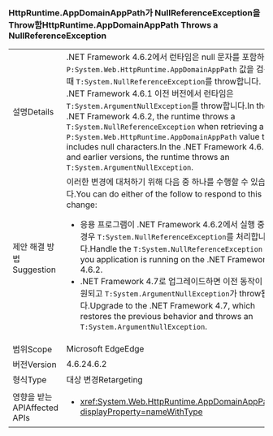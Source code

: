 ### <a name="httpruntimeappdomainapppath-throws-a-nullreferenceexception"></a><span data-ttu-id="a3c9e-101">HttpRuntime.AppDomainAppPath가 NullReferenceException을 Throw함</span><span class="sxs-lookup"><span data-stu-id="a3c9e-101">HttpRuntime.AppDomainAppPath Throws a NullReferenceException</span></span>

|   |   |
|---|---|
|<span data-ttu-id="a3c9e-102">설명</span><span class="sxs-lookup"><span data-stu-id="a3c9e-102">Details</span></span>|<span data-ttu-id="a3c9e-103">.NET Framework 4.6.2에서 런타임은 null 문자를 포함하는 <code>P:System.Web.HttpRuntime.AppDomainAppPath</code> 값을 검색할 때 <code>T:System.NullReferenceException</code>를 throw합니다. .NET Framework 4.6.1 이전 버전에서 런타임은 <code>T:System.ArgumentNullException</code>를 throw합니다.</span><span class="sxs-lookup"><span data-stu-id="a3c9e-103">In the .NET Framework 4.6.2, the runtime throws a <code>T:System.NullReferenceException</code> when retrieving a <code>P:System.Web.HttpRuntime.AppDomainAppPath</code> value that includes null characters.In the .NET Framework 4.6.1 and earlier versions, the runtime throws an <code>T:System.ArgumentNullException</code>.</span></span>|
|<span data-ttu-id="a3c9e-104">제안 해결 방법</span><span class="sxs-lookup"><span data-stu-id="a3c9e-104">Suggestion</span></span>|<span data-ttu-id="a3c9e-105">이러한 변경에 대처하기 위해 다음 중 하나를 수행할 수 있습니다.</span><span class="sxs-lookup"><span data-stu-id="a3c9e-105">You can do either of the follow to respond to this change:</span></span><ul><li><span data-ttu-id="a3c9e-106">응용 프로그램이 .NET Framework 4.6.2에서 실행 중인 경우 <code>T:System.NullReferenceException</code>를 처리합니다.</span><span class="sxs-lookup"><span data-stu-id="a3c9e-106">Handle the <code>T:System.NullReferenceException</code> if you application is running on the .NET Framework 4.6.2.</span></span></li><li><span data-ttu-id="a3c9e-107">.NET Framework 4.7로 업그레이드하면 이전 동작이 복원되고 <code>T:System.ArgumentNullException</code>가 throw됩니다.</span><span class="sxs-lookup"><span data-stu-id="a3c9e-107">Upgrade to the .NET Framework 4.7, which restores the previous behavior and throws an <code>T:System.ArgumentNullException</code>.</span></span></li></ul>|
|<span data-ttu-id="a3c9e-108">범위</span><span class="sxs-lookup"><span data-stu-id="a3c9e-108">Scope</span></span>|<span data-ttu-id="a3c9e-109">Microsoft Edge</span><span class="sxs-lookup"><span data-stu-id="a3c9e-109">Edge</span></span>|
|<span data-ttu-id="a3c9e-110">버전</span><span class="sxs-lookup"><span data-stu-id="a3c9e-110">Version</span></span>|<span data-ttu-id="a3c9e-111">4.6.2</span><span class="sxs-lookup"><span data-stu-id="a3c9e-111">4.6.2</span></span>|
|<span data-ttu-id="a3c9e-112">형식</span><span class="sxs-lookup"><span data-stu-id="a3c9e-112">Type</span></span>|<span data-ttu-id="a3c9e-113">대상 변경</span><span class="sxs-lookup"><span data-stu-id="a3c9e-113">Retargeting</span></span>|
|<span data-ttu-id="a3c9e-114">영향을 받는 API</span><span class="sxs-lookup"><span data-stu-id="a3c9e-114">Affected APIs</span></span>|<ul><li><xref:System.Web.HttpRuntime.AppDomainAppPath?displayProperty=nameWithType></li></ul>|

